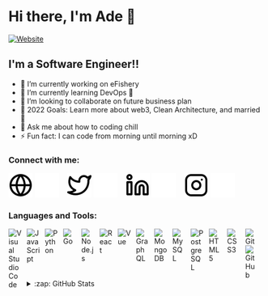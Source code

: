 # Hi there, I'm Ade 👋 

[![Website](https://img.shields.io/website?label=dheiro.com&style=for-the-badge&url=https%3A%2F%2Fdheiro.com)](https://dheiro.com)

## I'm a Software Engineer!!

- 🔭 I’m currently working on eFishery
- 🌱 I’m currently learning DevOps 🤣
- 👯 I’m looking to collaborate on future business plan
- 🥅 2022 Goals: Learn more about web3, Clean Architecture, and married  🤣
- 💬 Ask me about how to coding chill
- ⚡ Fun fact: I can code from morning until morning xD

### Connect with me:

[![website](./img/globe-light.svg)](https://dheiro.com#gh-light-mode-only)
[![website](./img/globe-dark.svg)](https://dheiro.com#gh-dark-mode-only)
&nbsp;&nbsp;
[![website](./img/twitter-light.svg)](https://twitter.com/AdeYDP#gh-light-mode-only)
[![website](./img/twitter-dark.svg)](https://twitter.com/AdeYDP#gh-dark-mode-only)
&nbsp;&nbsp;
[![website](./img/linkedin-light.svg)](https://linkedin.com/in/dheiro#gh-light-mode-only)
[![website](./img/linkedin-dark.svg)](https://linkedin.com/in/dheiro#gh-dark-mode-only)
&nbsp;&nbsp;
[![website](./img/instagram-light.svg)](https://instagram.com/adeydp#gh-light-mode-only)
[![website](./img/instagram-dark.svg)](https://instagram.com/adeydp#gh-dark-mode-only)

### Languages and Tools:

[<img align="left" alt="Visual Studio Code" width="26px" src="https://cdn.jsdelivr.net/gh/devicons/devicon/icons/vscode/vscode-original.svg" style="padding-right:10px;" />](https://code.visualstudio.com/)
[<img align="left" alt="JavaScript" width="26px" src="https://cdn.jsdelivr.net/gh/devicons/devicon/icons/javascript/javascript-original.svg" style="padding-right:10px;" />](https://www.javascript.com/)
[<img align="left" alt="Python" width="26px" src="https://cdn.jsdelivr.net/gh/devicons/devicon/icons/python/python-original.svg" style="padding-right:10px;" />](https://www.python.org/)
[<img align="left" alt="Go" width="26px" src="https://cdn.jsdelivr.net/gh/devicons/devicon/icons/go/go-original.svg" style="padding-right:10px;" />](https://go.dev/)
[<img align="left" alt="Node.js" width="26px" src="https://cdn.jsdelivr.net/gh/devicons/devicon/icons/nodejs/nodejs-original.svg" style="padding-right:10px;" />](https://nodejs.org/)
[<img align="left" alt="React" width="26px" src="https://cdn.jsdelivr.net/gh/devicons/devicon/icons/react/react-original.svg" style="padding-right:10px;" />](https://reactjs.org/)
[<img align="left" alt="Vue" width="26px" src="https://cdn.jsdelivr.net/gh/devicons/devicon/icons/vuejs/vuejs-original.svg" style="padding-right:10px;" />](https://vuejs.org/)
[<img align="left" alt="GraphQL" width="26px" src="https://cdn.jsdelivr.net/gh/devicons/devicon/icons/graphql/graphql-plain.svg" style="padding-right:10px;" />](https://graphql.org/)
[<img align="left" alt="MongoDB" width="26px" src="https://cdn.jsdelivr.net/gh/devicons/devicon/icons/mongodb/mongodb-original.svg" style="padding-right:10px;" />](https://www.mongodb.com/)
[<img align="left" alt="MySQL" width="26px" src="https://cdn.jsdelivr.net/gh/devicons/devicon/icons/mysql/mysql-original.svg" style="padding-right:10px;" />](https://www.mysql.com/)
[<img align="left" alt="PostgreSQL" width="26px" src="https://cdn.jsdelivr.net/gh/devicons/devicon/icons/postgresql/postgresql-original.svg" style="padding-right:10px;" />](https://www.postgresql.org/)
[<img align="left" alt="HTML5" width="26px" src="https://cdn.jsdelivr.net/gh/devicons/devicon/icons/html5/html5-original.svg" style="padding-right:10px;" />](https://html.com/html5/)
[<img align="left" alt="CSS3" width="26px" src="https://cdn.jsdelivr.net/gh/devicons/devicon/icons/css3/css3-original.svg" style="padding-right:10px;" />](https://www.w3.org/Style/CSS/Overview.en.html)
[<img align="left" alt="Git" width="26px" src="https://cdn.jsdelivr.net/gh/devicons/devicon/icons/git/git-original.svg" style="padding-right:10px;" />](https://git-scm.com/)
[<img align="left" alt="GitHub" width="26px" src="https://user-images.githubusercontent.com/3369400/139447912-e0f43f33-6d9f-45f8-be46-2df5bbc91289.png" style="padding-right:10px;" />](https://github.com/)

<br />

---
<details>
  <summary>:zap: GitHub Stats</summary>

  <img align="left" alt="dheiro's GitHub Stats" src="https://github-readme-stats.vercel.app/api?username=dheiro&show_icons=true&hide_border=false&title_color=ff652f&icon_color=FFE400&bg_color=09131B&text_color=ffffff&border_color=0c1a25" />

</details>
